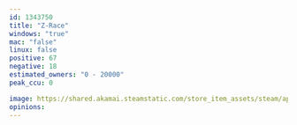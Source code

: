 ```yaml
---
id: 1343750
title: "Z-Race"
windows: "true"
mac: "false"
linux: false
positive: 67
negative: 18
estimated_owners: "0 - 20000"
peak_ccu: 0

image: https://shared.akamai.steamstatic.com/store_item_assets/steam/apps/1343750/header.jpg?t=1688471955
opinions:
---
```

